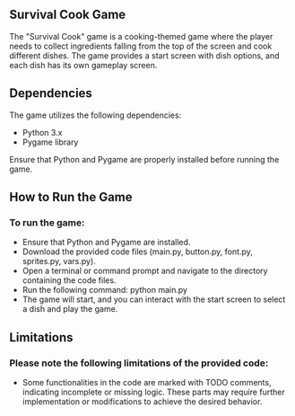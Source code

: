 ## Survival Cook Game

The "Survival Cook" game is a cooking-themed game where the player needs to collect ingredients falling from the top of the screen and cook different dishes. The game provides a start screen with dish options, and each dish has its own gameplay screen.

## Dependencies

The game utilizes the following dependencies:

- Python 3.x
- Pygame library

Ensure that Python and Pygame are properly installed before running the game.

## How to Run the Game

### To run the game:

- Ensure that Python and Pygame are installed.
- Download the provided code files (main.py, button.py, font.py, sprites.py, vars.py).
- Open a terminal or command prompt and navigate to the directory containing the code files.
- Run the following command: python main.py
- The game will start, and you can interact with the start screen to select a dish and play the game.

## Limitations

### Please note the following limitations of the provided code:

-  Some functionalities in the code are marked with TODO comments, indicating incomplete or missing logic. These parts may require further implementation or modifications to achieve the desired behavior.
